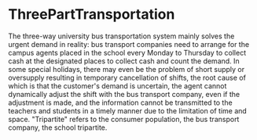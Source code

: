 # ThreePartTransportation
The three-way university bus transportation system mainly solves the urgent demand in reality: bus transport companies need to arrange for the campus agents placed in the school every Monday to Thursday to collect cash at the designated places to collect cash and count the demand. In some special holidays, there may even be the problem of short supply or oversupply resulting in temporary cancellation of shifts, the root cause of which is that the customer's demand is uncertain, the agent cannot dynamically adjust the shift with the bus transport company, even if the adjustment is made, and the information cannot be transmitted to the teachers and students in a timely manner due to the limitation of time and space.  "Tripartite" refers to the consumer population, the bus transport company, the school tripartite.
